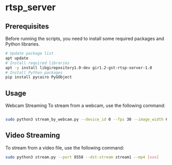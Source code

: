# rtsp_server

## Prerequisites
Before running the scripts, you need to install some required packages and Python libraries.
```bash
# Update package list
apt update
# Install required libraries
apt -y install libgirepository1.0-dev gir1.2-gst-rtsp-server-1.0
# Install Python packages
pip install pycairo PyGObject
```

## Usage
Webcam Streaming
To stream from a webcam, use the following command:

```bash

sudo python3 stream_by_webcam.py --device_id 0 --fps 30 --image_width 640 --image_height 480 --port 8554 --stream_uri /video_stream
```
## Video Streaming
To stream from a video file, use the following command:

```bash 
sudo python3 stream.py --port 8558 --dst-stream stream1 --mp4 [xxx]
```
